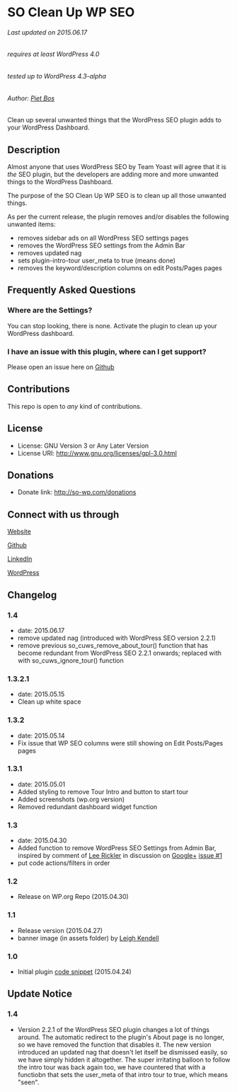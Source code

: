 # SO Clean Up WP SEO

###### Last updated on 2015.06.17
###### requires at least WordPress 4.0
###### tested up to WordPress 4.3-alpha
###### Author: [Piet Bos](https://github.com/senlin)

Clean up several unwanted things that the WordPress SEO plugin adds to your WordPress Dashboard.

## Description

Almost anyone that uses WordPress SEO by Team Yoast will agree that it is *the* SEO plugin, but the developers are adding more and more unwanted things to the WordPress Dashboard.

The purpose of the SO Clean Up WP SEO is to clean up all those unwanted things.

As per the current release, the plugin removes and/or disables the following unwanted items:

* removes sidebar ads on all WordPress SEO settings pages
* removes the WordPress SEO settings from the Admin Bar
* removes updated nag
* sets plugin-intro-tour user_meta to true (means done)
* removes the keyword/description columns on edit Posts/Pages pages

## Frequently Asked Questions

### Where are the Settings?

You can stop looking, there is none. Activate the plugin to clean up your WordPress dashboard.

### I have an issue with this plugin, where can I get support?

Please open an issue here on [Github](https://github.com/senlin/so-clean-up-wp-seo/issues)

## Contributions

This repo is open to _any_ kind of contributions.

## License

* License: GNU Version 3 or Any Later Version
* License URI: http://www.gnu.org/licenses/gpl-3.0.html

## Donations

* Donate link: http://so-wp.com/donations

## Connect with us through

[Website](http://senlinonline.com)

[Github](https://github.com/senlin) 

[LinkedIn](https://cn.linkedin.com/in/pietbos) 

[WordPress](https://profiles.wordpress.org/senlin/) 


## Changelog

### 1.4

* date: 2015.06.17
* remove updated nag (introduced with WordPress SEO version 2.2.1)
* remove previous so_cuws_remove_about_tour() function that has become redundant from WordPress SEO 2.2.1 onwards; replaced with with so_cuws_ignore_tour() function

### 1.3.2.1

* date: 2015.05.15
* Clean up white space

### 1.3.2

* date: 2015.05.14
* Fix issue that WP SEO columns were still showing on Edit Posts/Pages pages 

### 1.3.1

* date: 2015.05.01
* Added styling to remove Tour Intro and button to start tour
* Added screenshots (wp.org version)
* Removed redundant dashboard widget function 

### 1.3

* date: 2015.04.30
* Added function to remove WordPress SEO Settings from Admin Bar, inspired by comment of [Lee Rickler](https://profiles.wordpress.org/lee-rickler/) in discussion on [Google+](https://plus.google.com/u/0/+PietBos/posts/AUfs8ZdwLP3) [issue #1](https://github.com/senlin/so-clean-up-wp-seo/issues/1)
* put code actions/filters in order

### 1.2

* Release on WP.org Repo (2015.04.30)

### 1.1

* Release version (2015.04.27)
* banner image (in assets folder) by [Leigh Kendell](https://unsplash.com/leighkendell)

### 1.0

* Initial plugin [code snippet](https://github.com/senlin/Code-Snippets/blob/0ae24e6fc069efe26e52007c05c7375012ee688a/Functions/Admin-Dashboard/remove-yoast-crap.php) (2015.04.24)

## Update Notice

### 1.4

* Version 2.2.1 of the WordPress SEO plugin changes a lot of things around. The automatic redirect to the plugin's About page is no longer, so we have removed the function that disables it. The new version introduced an updated nag that doesn't let itself be dismissed easily, so we have simply hidden it altogether. The super irritating balloon to follow the intro tour was back again too, we have countered that with a functiobn that sets the user_meta of that intro tour to true, which means "seen".
